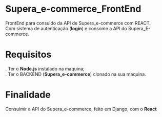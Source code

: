 # Supera_e-commerce_FrontEnd
 FrontEnd para consuldo da API de Supera_e-commerce com REACT.<br>
 Com sistema de autenticação (__login__) e consome a API do Supera_E-commerce.
 
# Requisitos
 . Ter o __Node.js__ instalado na maquina; <br>
 . Ter o BACKEND (**Supera_e-commerce**) clonado na sua maquina.

# Finalidade
 Consulmir a API do Supera_e-commerce, feito em Django, com o **React**
